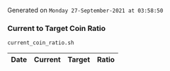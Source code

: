 Generated on `Monday 27-September-2021 at 03:58:50`

### Current to Target Coin Ratio
`current_coin_ratio.sh`

Date|Current|Target|Ratio
---|---|---|---
